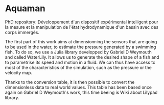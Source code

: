 # Aquaman
PhD repository: Développement d'un dispositif expérimental intelligent pour la mesure et la manipulation de l'état hydrodynamique d'un bassin avec des corps immergés.

The first part of this work aims at dimensionning the sensors that are going to be used in the water, to estimate the pressure generated by a swimming fish. To do so, we use a Julia library developped by Gabriel D Weymouth and called WaterLily. It allows us to generate the desired shape of a fish and to parametrise its speed and motion in a fluid. We can thus have access to most of the characteristics of the simulation, such as the pressure or the velocity map.

Thanks to the conversion table, it is then possible to convert the dimensionless data to real world values. This table has been based once again on Gabriel D Weymouth's work, this time beeing is Wiki about Lilypad library.
